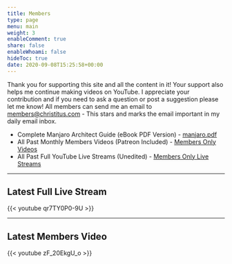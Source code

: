 ```yaml
---
title: Members
type: page
menu: main
weight: 3
enableComment: true 
share: false
enableWhoami: false
hideToc: true
date: 2020-09-08T15:25:58+00:00
---
```

Thank you for supporting this site and all the content in it! Your support also helps me continue making videos on YouTube. I appreciate your contribution and if you need to ask a question or post a suggestion please let me know! All members can send me an email to <members@christitus.com> - This stars and marks the email important in my daily email inbox.

- Complete Manjaro Architect Guide (eBook PDF Version) - [manjaro.pdf](https://ctt.memberspace.com/content/f112f8b545f)
- All Past Monthly Members Videos (Patreon Included) - [Members Only Videos](https://www.youtube.com/playlist?list=PLc7fktTRMBowu_ojkqT0Z_O_DSFy6K9e5)
- All Past Full YouTube Live Streams (Unedited) - [Members Only Live Streams](https://www.youtube.com/playlist?list=PLgVG4PNqM5Sb93Sh52eAXA8aluE7fdeUX)

***

## Latest Full Live Stream

{{< youtube qr7TY0P0-9U >}}

***

## Latest Members Video

{{< youtube zF_20EkgU_o >}}